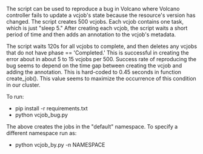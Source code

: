 The script can be used to reproduce a bug in Volcano where Volcano controller 
fails to update a vcjob's state because the resource's version has changed.
The script creates 500 vcjobs. Each vcjob contains one task, which is just 
"sleep 5." After creating each vcjob, the script waits a short period of time
and then adds an annotation to the vcjob's metadata. 

The script waits 120s for all vcjobs to complete, and then deletes any vcjobs
that do not have phase == 'Completed.' This is successful in creating the error
about in about 5 to 15 vcjobs per 500. Success rate of reproducing the bug seems
to depend on the time gap between creating the vcjob and adding the annotation.
This is hard-coded to 0.45 seconds in function create_job(). This value seems to
maximize the occurrence of this condition in our cluster.

To run:
* pip install -r requirements.txt
* python vcjob_bug.py

The above creates the jobs in the "default" namespace. To specify a different
namespace run as:
* python vcjob_by.py -n NAMESPACE
